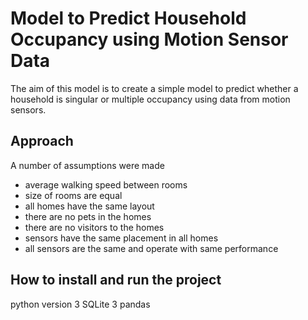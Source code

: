 # Model to Predict Household Occupancy using Motion Sensor Data
 
The aim of this model is to create a simple model to predict whether a household is singular or multiple occupancy using data from motion sensors. 


## Approach 

A number of assumptions were made
- average walking speed between rooms
- size of rooms are equal
- all homes have the same layout
- there are no pets in the homes
- there are no visitors to the homes
- sensors have the same placement in all homes
- all sensors are the same and operate with same performance

## How to install and run the project

python version 3
SQLite 3
pandas 

